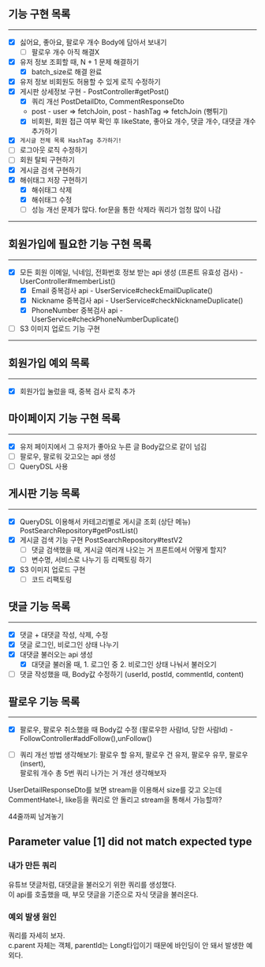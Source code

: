 ## 기능 구현 목록
<hr>

- [x] 싫어요, 좋아요, 팔로우 개수 Body에 담아서 보내기
  - [ ] 팔로우 개수 아직 해결X
- [x] 유저 정보 조회할 때, N + 1 문제 해결하기
  - [x] batch_size로 해결 완료
- [x] 유저 정보 비회원도 허용할 수 있게 로직 수정하기
- [x] 게시판 상세정보 구현 - PostController#getPost()
  - [x] 쿼리 개선 PostDetailDto, CommentResponseDto 
  - post - user => fetchJoin, post - hashTag => fetchJoin (뻥튀기)
  - [x] 비회원, 회원 접근 여부 확인 후 likeState, 좋아요 개수, 댓글 개수, 대댓글 개수 추가하기
- [x] `게시글 전체 목록 HashTag 추가하기!`
- [ ] 로그아웃 로직 수정하기
- [ ] 회원 탈퇴 구현하기
- [x] 게시글 검색 구현하기
- [x] 해쉬태그 저장 구현하기
  - [x] 해쉬태그 삭제
  - [x] 해쉬태그 수정
  - [ ] 성능 개선 문제가 많다. for문을 통한 삭제라 쿼리가 엄청 많이 나감

<hr>

## 회원가입에 필요한 기능 구현 목록
<hr>

- [x] 모든 회원 이메일, 닉네임, 전화번호 정보 받는 api 생성 (프론트 유효성 검사) - UserController#memberList()
  - [x] Email 중복검사 api - UserService#checkEmailDuplicate()
  - [x] Nickname 중복검사 api - UserService#checkNicknameDuplicate()
  - [x] PhoneNumber 중복검사 api - UserService#checkPhoneNumberDuplicate()
- [ ] S3 이미지 업로드 기능 구현
<hr>

## 회원가입 예외 목록
<hr>

- [x] 회원가입 눌렀을 때, 중복 검사 로직 추가

## 마이페이지 기능 구현 목록
<hr>

- [x] 유저 페이지에서 그 유저가 좋아요 누른 글 Body값으로 같이 넘김
- [ ] 팔로우, 팔로워 갖고오는 api 생성
- [ ] QueryDSL 사용

## 게시판 기능 목록
<hr>

- [x] QueryDSL 이용해서 카테고리별로 게시글 조회 (상단 메뉴) PostSearchRepository#getPostList()
- [x] 게시글 검색 기능 구현 PostSearchRepository#testV2
  - [ ] 댓글 검색했을 때, 게시글 여러개 나오는 거 프론트에서 어떻게 할지?
  - [ ] 변수명, 서비스로 나누기 등 리팩토링 하기
- [x] S3 이미지 업로드 구현
  - [ ] 코드 리팩토링
## 댓글 기능 목록
<hr>

- [x] 댓글 + 대댓글 작성, 삭제, 수정
- [x] 댓글 로그인, 비로그인 상태 나누기
- [x] 대댓글 불러오는 api 생성
  - [x] 대댓글 불러올 때, 1. 로그인 중 2. 비로그인 상태 나눠서 불러오기
- [ ] 댓글 작성했을 때, Body값 수정하기 (userId, postId, commentId, content)

## 팔로우 기능 목록
<hr>

- [x] 팔로우, 팔로우 취소했을 때 Body값 수정 (팔로우한 사람Id, 당한 사람Id) - FollowController#addFollow(),unFollow()
- [ ] 쿼리 개선 방법 생각해보기: 팔로우 할 유저, 팔로우 건 유저, 팔로우 유무, 팔로우(insert),  
팔로워 개수 총 5번 쿼리 나가는 거 개선 생각해보자


UserDetailResponseDto를 보면 stream을 이용해서 size를 갖고 오는데  
CommentHate나, like등을 쿼리로 안 돌리고 stream을 통해서 가능할까?  

44줄까찌 남겨놓기
## Parameter value [1] did not match expected type
### 내가 만든 쿼리
유튜브 댓글처럼, 대댓글을 불러오기 위한 쿼리를 생성했다.  
이 api를 호출했을 때, 부모 댓글을 기준으로 자식 댓글을 불러온다.  

### 예외 발생 원인
쿼리를 자세히 보자.  
c.parent 자체는 객체, parentId는 Long타입이기 때문에 바인딩이 안 돼서 발생한 예외다.  



